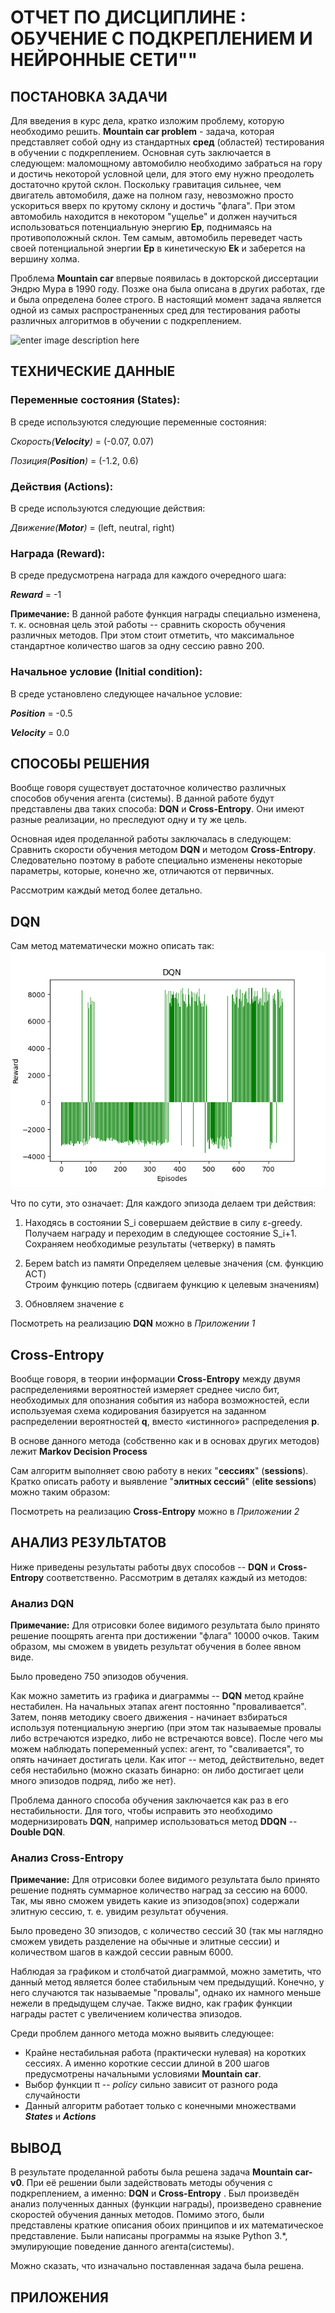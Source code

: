 # ОТЧЕТ ПО ДИСЦИПЛИНЕ : ОБУЧЕНИЕ С ПОДКРЕПЛЕНИЕМ И НЕЙРОННЫЕ СЕТИ""

## ПОСТАНОВКА ЗАДАЧИ
Для введения в курс дела, кратко изложим проблему, которую необходимо решить.
**Mountain car problem** - задача, которая представляет собой одну из стандартных **сред** (областей) тестирования в обучении с подкреплением. Основная суть заключается в следующем: маломощному автомобилю необходимо забраться на гору и достичь некоторой условной цели, для этого ему нужно преодолеть достаточно крутой склон. Поскольку гравитация сильнее, чем двигатель автомобиля, даже на полном газу, невозможно просто ускориться вверх по крутому склону и достичь "флага". При этом автомобиль находится в некотором "ущелье" и должен научиться использоваться потенциальную энергию **Ep**, поднимаясь на противоположный склон. Тем самым, автомобиль переведет часть своей потенциальной энергии **Ep** в кинетическую **Ek** и заберется на вершину холма.

Проблема **Mountain car** впервые появилась в докторской диссертации Эндрю Мура в 1990 году. Позже она была описана в других работах, где и была определена более строго. В настоящий момент задача является одной из самых распространенных сред для тестирования работы различных алгоритмов в обучении с подкреплением.

![enter image description here](https://uploads.toptal.io/blog/image/126565/toptal-blog-image-1530883192219-b816bdcbfa175dfa55d23205dd21e9ac.gif)

## ТЕХНИЧЕСКИЕ ДАННЫЕ

### Переменные состояния (States):
В среде используются следующие переменные состояния:

*Скорость(**Velocity**)* = (-0.07, 0.07)

*Позиция(**Position**)* = (-1.2, 0.6)

### Действия (Actions):
В среде используются следующие действия:

*Движение(**Motor**)* = (left, neutral, right)

### Награда (Reward):
В среде предусмотрена награда для каждого очередного шага:

***Reward*** = -1

**Примечание:** В данной работе функция награды специально изменена, т. к. основная цель этой работы -- сравнить скорость обучения различных методов. При этом стоит отметить, что максимальное стандартное количество шагов за одну сессию равно 200.

### Начальное условие (Initial condition):
В среде установлено следующее начальное условие:

***Position*** = -0.5

***Velocity*** = 0.0

## СПОСОБЫ РЕШЕНИЯ
Вообще говоря существует достаточное количество различных способов обучения агента (системы). В данной работе будут представлены два таких способа: **DQN** и **Cross-Entropy**. Они имеют разные реализации, но преследуют одну и ту же цель.

Основная идея проделанной работы заключалась в следующем: Сравнить скорости обучения  методом **DQN** и методом **Cross-Entropy**. Следовательно поэтому в работе специально изменены некоторые параметры, которые, конечно же, отличаются от первичных.

Рассмотрим каждый метод более детально.

## DQN
Сам метод математически можно описать так:
![alt text](images/DQN_1.png)

Что по сути, это означает:
Для каждого эпизода делаем три действия:  
 

 1. Находясь в состоянии S_i совершаем действие в силу ε-greedy.
    Получаем награду и переходим в следующее состояние   S_i+1.
    Сохраняем необходимые результаты (четверку) в память  
    
 2. Берем batch из памяти   Определяем целевые значения (см. функцию ACT)   
 Строим функцию потерь (сдвигаем функцию к целевым значениям)
    
 3. Обновляем значение ε

Посмотреть на реализацию **DQN** можно в *Приложении 1*

## Cross-Entropy
Вообще говоря, в теории информации **Cross-Entropy** между двумя распределениями вероятностей измеряет среднее число бит, необходимых для опознания события из набора возможностей, если используемая схема кодирования базируется на заданном распределении вероятностей **q**, вместо «истинного» распределения **p**.

В основе данного метода (собственно как и в основах других методов) лежит **Markov Decision Process**

Сам алгоритм выполняет свою работу в неких "**сессиях**" (**sessions**). Кратко описать работу и выявление "**элитных сессий**" (**elite sessions**) можно таким образом:


Посмотреть на реализацию **Cross-Entropy** можно в *Приложении 2*

## АНАЛИЗ РЕЗУЛЬТАТОВ
Ниже приведены результаты работы двух способов --  **DQN** и **Cross-Entropy** соответственно.
Рассмотрим в деталях каждый из методов:

### Анализ DQN
**Примечание:** Для отрисовки более видимого результата было принято решение поощрять агента при достижении "флага" 10000 очков. Таким образом, мы сможем в увидеть результат обучения в более явном виде.

Было проведено 750 эпизодов обучения.

Как можно заметить из графика и диаграммы -- **DQN** метод крайне нестабилен. На начальных этапах агент постоянно "проваливается". Затем, поняв методику своего движения - начинает взбираться используя потенциальную энергию (при этом так называемые провалы либо встречаются изредко, либо не встречаются вовсе).  После чего мы можем наблюдать попеременный успех: агент, то "сваливается", то опять начинает достигать цели. Как итог -- метод, действительно, ведет себя нестабильно (можно сказать бинарно: он либо достигает цели много эпизодов подряд, либо же нет).

Проблема данного способа обучения заключается как раз в его нестабильности. Для того, чтобы исправить это необходимо модернизировать **DQN**, например использоваться метод **DDQN** -- **Double DQN**.

### Анализ Cross-Entropy
**Примечание:** Для отрисовки более видимого результата было принято решение поднять суммарное количество наград за сессию на 6000. Так, мы явно сможем увидеть какие из эпизодов(эпох) содержали элитную сессию, т. е. увидим результат обучения.

Было проведено 30 эпизодов, с количество сессий 30 (так мы наглядно сможем увидеть разделение на обычные и элитные сессии) и количеством шагов в каждой сессии равным 6000.

Наблюдая за графиком и столбчатой диаграммой, можно заметить, что данный метод является более стабильным чем предыдущий. Конечно, у него случаются так называемые "провалы", однако их намного меньше нежели в предыдущем случае. Также видно, как график функции награды растет с увеличением количества эпизодов.

Среди проблем данного метода можно выявить следующее:

 - Крайне нестабильная работа (практически нулевая) на коротких сессиях. А именно короткие сессии длиной в 200 шагов предусмотрены начальными условиями **Mountain car**. 
 - Выбор функции π -- *policy* сильно зависит от разного рода случайности
 - Данный алгоритм работает только с конечными множествами ***States*** и ***Actions***

## ВЫВОД
В результате проделанной работы была решена задача **Mountain car-v0**. При её решении были задействовать методы обучения с подкреплением, а именно: **DQN** и **Cross-Entropy** . Был произведён анализ полученных данных (функции награды), произведено сравнение скоростей обучения данных методов. Помимо этого, были представлены краткие описания обоих принципов и их математическое представление. Были написаны программы на языке Python 3.*, эмулирующие поведение данного агента(системы).

Можно сказать, что изначально поставленная задача была решена.

## ПРИЛОЖЕНИЯ
